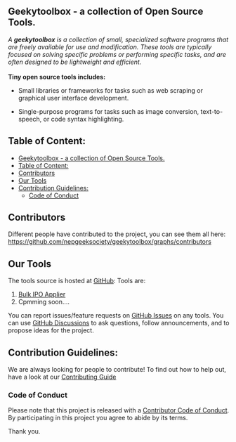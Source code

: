 ## <b>Geekytoolbox</b> - a collection of Open Source</b> Tools.

<i>A <b>geekytoolbox</b> is a collection of small, specialized software programs that are freely available for use and modification. These tools are typically focused on solving specific problems or performing specific tasks, and are often designed to be lightweight and efficient.
</i>
<br>
<br>
<b>Tiny open source tools includes: </b>

- Small libraries or frameworks for tasks such as web scraping or graphical user interface development.
  
- Single-purpose programs for tasks such as image conversion, text-to-speech, or code syntax highlighting.
## Table of Content:
- [Geekytoolbox - a collection of Open Source Tools.](#geekytoolbox---a-collection-of-open-source-tools)
- [Table of Content:](#table-of-content)
- [Contributors](#contributors)
- [Our Tools](#our-tools)
- [Contribution Guidelines:](#contribution-guidelines)
  - [Code of Conduct](#code-of-conduct)
## Contributors

 Different people have contributed to the project, you can see them all here: https://github.com/nepgeeksociety/geekytoolbox/graphs/contributors

## Our Tools

The tools source is hosted at [GitHub](https://github.com/geeksocietynepal/geekytoolbox/tools):
Tools are:
1. [Bulk IPO Applier](https://github.com/geeksocietynepal/geekytoolbox/tree/main/tools/ipo%20bulk%20applier)
2. Cpmming soon....

You can report issues/feature requests on [GitHub Issues](https://github.com/nepgeeksociety/geekytoolbox/issues) on any tools. You can use [GitHub Discussions](https://github.com/nepgeeksociety/geekytoolbox/discussions) to ask questions, follow announcements, and to propose ideas for the project. 
 

## Contribution Guidelines:
We are always looking for people to contribute! To find out how to help out, have a look at our [Contributing Guide](Contributing.md)

### Code of Conduct

Please note that this project is released with a [Contributor Code of Conduct](CODE_OF_CONDUCT.md). By participating in this project you agree to abide by its terms.

Thank you.
